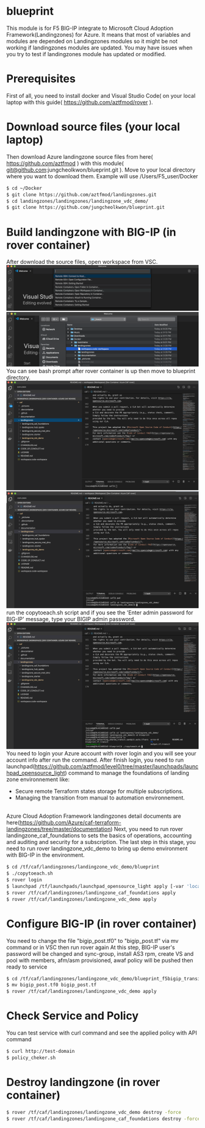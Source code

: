 # blueprint
This module is for F5 BIG-IP integrate to Microsoft Cloud Adoption Framework(Landingzones) for Azure.
It means that most of variables and modules are depended on Landingzones modules so it might be not working if landingzones modules are updated.
You may have issues when you try to test if landingzones module has updated or modified.

# Prerequisites
First of all, you need to install docker and Visual Studio Code( on your local laptop with this guide( https://github.com/aztfmod/rover ).

# Download source files (your local laptop)
Then download Azure landingzone source files from here( https://github.com/aztfmod ) with this module( git@github.com:jungcheolkwon/blueprint.git ).
Move to your local directory where you want to download them. Example will use /Users/F5_user/Docker

```sh
$ cd ~/Docker
$ git clone https://github.com/aztfmod/landingzones.git
$ cd landingzones/landingzones/landingzone_vdc_demo/
$ git clone https://github.com/jungcheolkwon/blueprint.git
```

# Build landingzone with BIG-IP (in rover container)
After download the source files, open workspace from VSC.
![example](https://github.com/jungcheolkwon/blueprint/blob/master/images/openworkspace0.png)<br>
![example](https://github.com/jungcheolkwon/blueprint/blob/master/images/openworkspace1.png)
You can see bash prompt after rover container is up then move to blueprint directory.
![example](https://github.com/jungcheolkwon/blueprint/blob/master/images/broughtup-docker.png)
![example](https://github.com/jungcheolkwon/blueprint/blob/master/images/movedtovdc-demo.png)
run the copytoeach.sh script and if you see the 'Enter admin password for BIG-IP' message, type your BIGIP admin password.
![example](https://github.com/jungcheolkwon/blueprint/blob/master/images/runcopy.png)
You need to login your Azure account with rover login and you will see your account info after run the command.
After finish login, you need to run launchpad(https://github.com/aztfmod/level0/tree/master/launchpads/launchpad_opensource_light) command to manage the foundations of landing zone environnement like:
 - Secure remote Terraform states storage for multiple subscriptions.
 - Managing the transition from manual to automation environnement.<br><br>

Azure Cloud Adoption Framework landingzones detail documents are here(https://github.com/Azure/caf-terraform-landingzones/tree/master/documentation)
Next, you need to run rover landingzone_caf_foundations to  sets the basics of operations, accounting and auditing and security for a subscription.
The last step in this stage, you need to run rover landingzone_vdc_demo to bring up demo environment with BIG-IP in the environment.


```sh
$ cd /tf/caf/landingzones/landingzone_vdc_demo/blueprint
$ ./copytoeach.sh
$ rover login
$ launchpad /tf/launchpads/launchpad_opensource_light apply [-var 'location=southeastasia']
$ rover /tf/caf/landingzones/landingzone_caf_foundations apply
$ rover /tf/caf/landingzones/landingzone_vdc_demo apply
```

# Configure BIG-IP (in rover container)
You need to change the file "bigip_post.tf0" to "bigip_post.tf" via mv command or in VSC then run rover again
At this step, BIG-IP user's password will be changed and sync-group, install AS3 rpm, create VS and pool with members, afm/asm provisioned, awaf policy will be pushed then ready to service

```sh
$ cd /tf/caf/landingzones/landingzone_vdc_demo/blueprint_f5bigip_transit/scripts
$ mv bigip_post.tf0 bigip_post.tf
$ rover /tf/caf/landingzones/landingzone_vdc_demo apply
```

# Check Service and Policy
You can test service with curl command and see the applied policy with API command

```sh
$ curl http://test-domain
$ policy_cheker.sh

```

# Destroy landingzone (in rover container)
```sh
$ rover /tf/caf/landingzones/landingzone_vdc_demo destroy -force
$ rover /tf/caf/landingzones/landingzone_caf_foundations destroy -force
```
